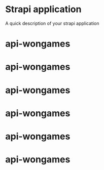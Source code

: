 # Strapi application

A quick description of your strapi application
# api-wongames
# api-wongames
# api-wongames
# api-wongames
# api-wongames
# api-wongames
